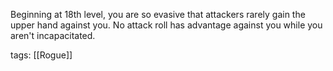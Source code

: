 Beginning at 18th level, you are so evasive that attackers rarely gain the upper hand against you. No attack roll has advantage against you while you aren't incapacitated.

tags: [[Rogue]]